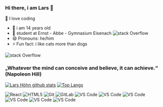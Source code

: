 ### Hi there, i am Lars 👋

🔭 I love coding
- 🌱 i am 14 years old
- 👯 student at Ernst - Abbe - Gymnasium Eisenach                                                           ![stack Overflow](https://media.giphy.com/media/X2A2d62PrrMCk/giphy.gif)
- 😄 Pronouns: he/him
- ⚡ Fun fact: i like cats more than dogs                            


![stack Overflow](https://media.giphy.com/media/X2A2d62PrrMCk/giphy.gif)
### „Whatever the mind can conceive and believe, it can achieve.“ (Napoleon Hill)
[![Lars Höhn github stats](https://github-readme-stats.vercel.app/api?username=fmAcvg&count_private=true&show_icons=true&theme=gruvbox&hide_rank=false)](https://github.com/anuraghazra/github-readme-stats)
[![Top Langs](https://github-readme-stats.vercel.app/api/top-langs/?username=fmAcvg)](https://github.com/anuraghazra/github-readme-stats)

![React](https://img.shields.io/badge/-React-%23282C34?style=flat-square&logo=react)
![HTML5](https://img.shields.io/badge/-HTML5-%23E44D27?style=flat-square&logo=html5&logoColor=ffffff)
![Git](https://img.shields.io/badge/-Git-%23F05032?style=flat-square&logo=git&logoColor=%23ffffff)
![GitLab](https://img.shields.io/badge/-GitLab-FCA121?style=flat-square&logo=gitlab)
![VS Code](https://img.shields.io/badge/-VSCode-%23007ACC?style=flat-square&logo=visual-studio-code)
![VS Code](https://img.shields.io/badge/Python-14354C?style=for-the-badge&logo=python&logoColor=white)
![VS Code](https://img.shields.io/badge/Elementary%20OS-64BAFF?style=for-the-badge&logo=elementary&logoColor=white)
![VS Code](https://img.shields.io/badge/C%2B%2B-00599C?style=for-the-badge&logo=c%2B%2B&logoColor=white)
![VS Code](https://img.shields.io/badge/SQLite-07405E?style=for-the-badge&logo=sqlite&logoColor=white)
![VS Code](https://img.shields.io/badge/Adobe%20Photoshop-31A8FF?style=for-the-badge&logo=Adobe%20Photoshop&logoColor=black)
